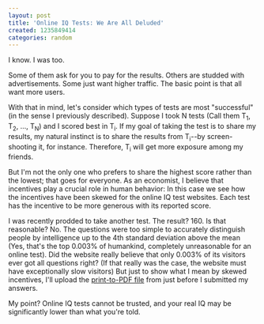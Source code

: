 ```yaml
---
layout: post
title: 'Online IQ Tests: We Are All Deluded'
created: 1235849414
categories: random
---
```

I know. I was too.

Some of them ask for you to pay for the results. Others are studded with advertisements. Some just want higher traffic. The basic point is that all want more users.

With that in mind, let's consider which types of tests are most "successful" (in the sense I previously described). Suppose I took N tests (Call them T<sub>1</sub>, T<sub>2</sub>, ..., T<sub>N</sub>) and I scored best in T<sub>i</sub>. If my goal of taking the test is to share my results, my natural instinct is to share the results from T<sub>i</sub>--by screen-shooting it, for instance. Therefore, T<sub>i</sub> will get more exposure among my friends.

But I'm not the only one who prefers to share the highest score rather than the lowest; that goes for everyone. As an economist, I believe that incentives play a crucial role in human behavior: In this case we see how the incentives have been skewed for the online IQ test websites. Each test has the incentive to be more generous with its reported score.

I was recently prodded to take another test. The result? 160. Is that reasonable? No. The questions were too simple to accurately distinguish people by intelligence up to the 4th standard deviation above the mean (Yes, that's the top 0.003% of humankind, completely unreasonable for an online test). Did the website really believe that only 0.003% of its visitors ever got all questions right? (If that really was the case, the website must have exceptionally slow visitors) But just to show what I mean by skewed incentives, I'll upload the [print-to-PDF file](/uploads/answers.pdf) from just before I submitted my answers.

My point? Online IQ tests cannot be trusted, and your real IQ may be significantly lower than what you're told.
